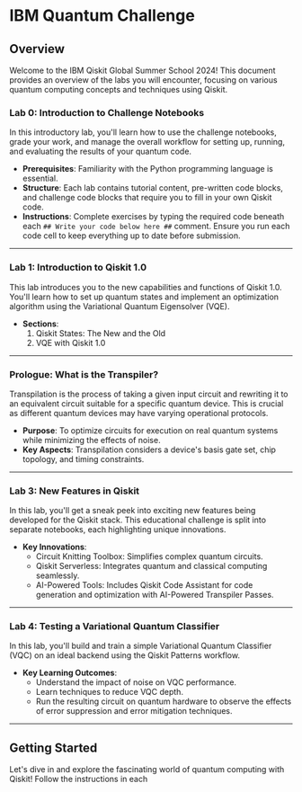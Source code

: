 # IBM Quantum Challenge

## Overview
Welcome to the IBM Qiskit Global Summer School 2024! This document provides an overview of the labs you will encounter, focusing on various quantum computing concepts and techniques using Qiskit.

### Lab 0: Introduction to Challenge Notebooks
In this introductory lab, you'll learn how to use the challenge notebooks, grade your work, and manage the overall workflow for setting up, running, and evaluating the results of your quantum code.

- **Prerequisites**: Familiarity with the Python programming language is essential.
- **Structure**: Each lab contains tutorial content, pre-written code blocks, and challenge code blocks that require you to fill in your own Qiskit code.
- **Instructions**: Complete exercises by typing the required code beneath each `## Write your code below here ##` comment. Ensure you run each code cell to keep everything up to date before submission.

---

### Lab 1: Introduction to Qiskit 1.0
This lab introduces you to the new capabilities and functions of Qiskit 1.0. You'll learn how to set up quantum states and implement an optimization algorithm using the Variational Quantum Eigensolver (VQE).

- **Sections**:
  1. Qiskit States: The New and the Old
  2. VQE with Qiskit 1.0

---

### Prologue: What is the Transpiler?
Transpilation is the process of taking a given input circuit and rewriting it to an equivalent circuit suitable for a specific quantum device. This is crucial as different quantum devices may have varying operational protocols.

- **Purpose**: To optimize circuits for execution on real quantum systems while minimizing the effects of noise.
- **Key Aspects**: Transpilation considers a device's basis gate set, chip topology, and timing constraints.

---

### Lab 3: New Features in Qiskit
In this lab, you'll get a sneak peek into exciting new features being developed for the Qiskit stack. This educational challenge is split into separate notebooks, each highlighting unique innovations.

- **Key Innovations**:
  - Circuit Knitting Toolbox: Simplifies complex quantum circuits.
  - Qiskit Serverless: Integrates quantum and classical computing seamlessly.
  - AI-Powered Tools: Includes Qiskit Code Assistant for code generation and optimization with AI-Powered Transpiler Passes.

---

### Lab 4: Testing a Variational Quantum Classifier
In this lab, you'll build and train a simple Variational Quantum Classifier (VQC) on an ideal backend using the Qiskit Patterns workflow.

- **Key Learning Outcomes**:
  - Understand the impact of noise on VQC performance.
  - Learn techniques to reduce VQC depth.
  - Run the resulting circuit on quantum hardware to observe the effects of error suppression and error mitigation techniques.

---

## Getting Started
Let's dive in and explore the fascinating world of quantum computing with Qiskit! Follow the instructions in each
